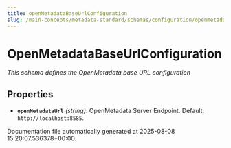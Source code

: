 ```yaml
---
title: openMetadataBaseUrlConfiguration
slug: /main-concepts/metadata-standard/schemas/configuration/openmetadatabaseurlconfiguration
---
```


# OpenMetadataBaseUrlConfiguration

*This schema defines the OpenMetadata base URL configuration*

## Properties

- **`openMetadataUrl`** *(string)*: OpenMetadata Server Endpoint. Default: `http://localhost:8585`.


Documentation file automatically generated at 2025-08-08 15:20:07.536378+00:00.

